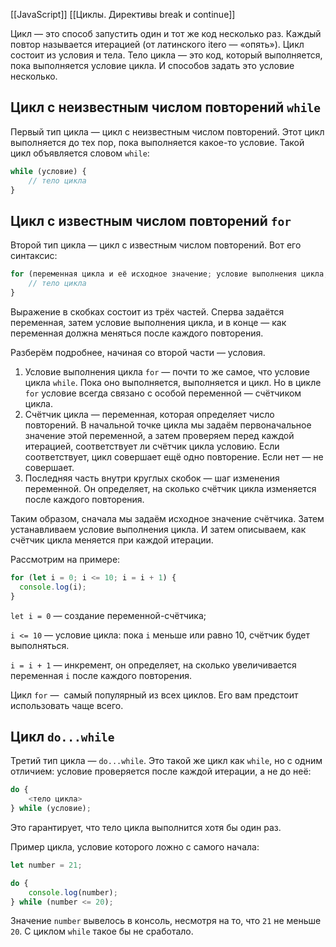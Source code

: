 [[JavaScript]]
[[Циклы. Директивы break и continue]]


Цикл — это способ запустить один и тот же код несколько раз. Каждый повтор называется итерацией (от латинского itero — «опять»). Цикл состоит из условия и тела. Тело цикла — это код, который выполняется, пока выполняется условие цикла. И способов задать это условие несколько.

## Цикл с неизвестным числом повторений `while`

Первый тип цикла — цикл с неизвестным числом повторений. Этот цикл выполняется до тех пор, пока выполняется какое-то условие. Такой цикл объявляется словом `while`:

```javascript
while (условие) {
    // тело цикла
}
```

## Цикл с известным числом повторений `for`

Второй тип цикла — цикл с известным числом повторений. Вот его синтаксис:

```javascript
for (переменная цикла и её исходное значение; условие выполнения цикла; изменение переменной после каждой итерации) {
    // тело цикла
}
```
Выражение в скобках состоит из трёх частей. Сперва задаётся переменная, затем условие выполнения цикла, и в конце — как переменная должна меняться после каждого повторения.

Разберём подробнее, начиная со второй части — условия.

1.  Условие выполнения цикла `for` — почти то же самое, что условие цикла `while`. Пока оно выполняется, выполняется и цикл. Но в цикле `for` условие всегда связано с особой переменной — счётчиком цикла.
2.  Счётчик цикла — переменная, которая определяет число повторений. В начальной точке цикла мы задаём первоначальное значение этой переменной, а затем проверяем перед каждой итерацией, соответствует ли счётчик цикла условию. Если соответствует, цикл совершает ещё одно повторение. Если нет — не совершает.
3.  Последняя часть внутри круглых скобок — шаг изменения переменной. Он определяет, на сколько счётчик цикла изменяется после каждого повторения.

Таким образом, сначала мы задаём исходное значение счётчика. Затем устанавливаем условие выполнения цикла. И затем описываем, как счётчик цикла меняется при каждой итерации.

Рассмотрим на примере:
```javascript
for (let i = 0; i <= 10; i = i + 1) {
  console.log(i);
}
```
`let i = 0` — создание переменной-счётчика;

`i <= 10` — условие цикла: пока `i` меньше или равно 10, счётчик будет выполняться.

`i = i + 1` — инкремент, он определяет, на сколько увеличивается переменная `i` после каждого повторения.

Цикл `for` —  самый популярный из всех циклов. Его вам предстоит использовать чаще всего.

## Цикл `do...while`

Третий тип цикла — `do...while`. Это такой же цикл как `while`, но с одним отличием: условие проверяется после каждой итерации, а не до неё:
```javascript
do {
    <тело цикла>
} while (условие);
```

Это гарантирует, что тело цикла выполнится хотя бы один раз.

Пример цикла, условие которого ложно с самого начала:
```javascript
let number = 21;

do {
    console.log(number);
} while (number <= 20);
```
Значение `number` вывелось в консоль, несмотря на то, что `21` не меньше `20`. С циклом `while` такое бы не сработало.
